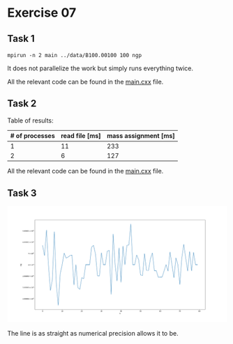 # Exercise 07

## Task 1

```{bash}
mpirun -n 2 main ../data/B100.00100 100 ngp
```
It does not parallelize the work but simply runs everything twice.

All the relevant code can be found in the [main.cxx](mass_assignment/main.cxx) file.

## Task 2

Table of results:

| # of processes | read file [ms] | mass assignment [ms] |
|----------------|----------------|----------------------|
| 1              | 11             | 233                  |
| 2              | 6              | 127                  |

All the relevant code can be found in the [main.cxx](mass_assignment/main.cxx) file.

## Task 3

![compare.png](mass_assignment/compare.png)

The line is as straight as numerical precision allows it to be. 